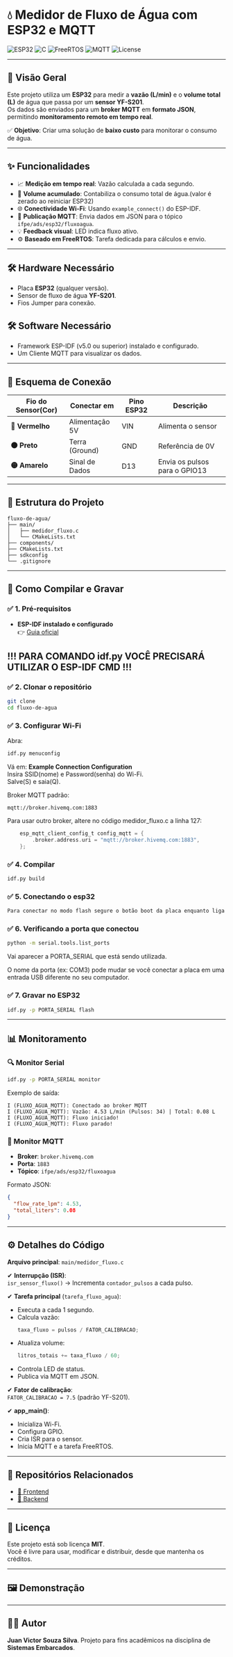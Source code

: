 # 💧 Medidor de Fluxo de Água com ESP32 e MQTT

![ESP32](https://img.shields.io/badge/ESP32-Framework-00979D?logo=espressif&logoColor=white)
![C](https://img.shields.io/badge/Language-C-blue)
![FreeRTOS](https://img.shields.io/badge/RTOS-FreeRTOS-green)
![MQTT](https://img.shields.io/badge/MQTT-Enabled-purple)
![License](https://img.shields.io/badge/License-MIT-yellow)

---

## 📜 Visão Geral

Este projeto utiliza um **ESP32** para medir a **vazão (L/min)** e o **volume total (L)** de água que passa por um **sensor YF-S201**.  
Os dados são enviados para um **broker MQTT** em **formato JSON**, permitindo **monitoramento remoto em tempo real**.

✅ **Objetivo**: Criar uma solução de **baixo custo** para monitorar o consumo de água.

---

## ✨ Funcionalidades

- 📈 **Medição em tempo real**: Vazão calculada a cada segundo.
- 🔢 **Volume acumulado**: Contabiliza o consumo total de água.(valor é zerado ao reiniciar ESP32)
- 🌐 **Conectividade Wi-Fi**: Usando `example_connect()` do ESP-IDF.
- 📡 **Publicação MQTT**: Envia dados em JSON para o tópico `ifpe/ads/esp32/fluxoagua`.
- 💡 **Feedback visual**: LED indica fluxo ativo.
- ⚙️ **Baseado em FreeRTOS**: Tarefa dedicada para cálculos e envio.

---

## 🛠️ Hardware Necessário

- Placa **ESP32** (qualquer versão).
- Sensor de fluxo de água **YF-S201**.
- Fios Jumper para conexão.

## 🛠️ Software Necessário

- Framework ESP-IDF (v5.0 ou superior) instalado e configurado.
- Um Cliente MQTT para visualizar os dados.

---

## 🔌 Esquema de Conexão

| Fio do Sensor(Cor) | Conectar em    | Pino ESP32 | Descrição                     |
| ------------------ | -------------- | ---------- | ----------------------------- |
| **🔴 Vermelho**    | Alimentação 5V | VIN        | Alimenta o sensor             |
| **⚫ Preto**       | Terra (Ground) | GND        | Referência de 0V              |
| **🟡 Amarelo**     | Sinal de Dados | D13        | Envia os pulsos para o GPIO13 |

---

## 📂 Estrutura do Projeto

```
fluxo-de-agua/
├── main/
│   ├── medidor_fluxo.c
│   └── CMakeLists.txt
├── components/
├── CMakeLists.txt
├── sdkconfig
└── .gitignore
```

---

## 🚀 Como Compilar e Gravar

### ✅ 1. Pré-requisitos

- **ESP-IDF instalado e configurado**  
  👉 [Guia oficial](https://docs.espressif.com/projects/esp-idf/en/latest/esp32/get-started/)

## !!! PARA COMANDO idf.py VOCÊ PRECISARÁ UTILIZAR O ESP-IDF CMD !!!
### ✅ 2. Clonar o repositório

```bash
git clone
cd fluxo-de-agua
```

### ✅ 3. Configurar Wi-Fi

Abra:

```bash
idf.py menuconfig
```

Vá em: **Example Connection Configuration**  
Insira SSID(nome) e Password(senha) do Wi-Fi.  
Salve(S) e saia(Q).

Broker MQTT padrão:

```
mqtt://broker.hivemq.com:1883
```

Para usar outro broker, altere no código medidor_fluxo.c a linha 127:

```c
    esp_mqtt_client_config_t config_mqtt = {
        .broker.address.uri = "mqtt://broker.hivemq.com:1883",
    };
```

### ✅ 4. Compilar

```bash
idf.py build
```

### ✅ 5. Conectando o esp32

```bash
Para conectar no modo flash segure o botão boot da placa enquanto liga ela
```

### ✅ 6. Verificando a porta que conectou

```bash
python -m serial.tools.list_ports
```

Vai aparecer a PORTA_SERIAL que está sendo utilizada.

O nome da porta (ex: COM3) pode mudar se você conectar a placa em uma entrada USB diferente no seu computador.

### ✅ 7. Gravar no ESP32

```bash
idf.py -p PORTA_SERIAL flash
```

---

## 📊 Monitoramento

### 🔍 Monitor Serial

```bash
idf.py -p PORTA_SERIAL monitor
```

Exemplo de saída:

```
I (FLUXO_AGUA_MQTT): Conectado ao broker MQTT
I (FLUXO_AGUA_MQTT): Vazão: 4.53 L/min (Pulsos: 34) | Total: 0.08 L
I (FLUXO_AGUA_MQTT): Fluxo iniciado!
I (FLUXO_AGUA_MQTT): Fluxo parado!
```

### 📡 Monitor MQTT

- **Broker**: `broker.hivemq.com`
- **Porta**: `1883`
- **Tópico**: `ifpe/ads/esp32/fluxoagua`

Formato JSON:

```json
{
  "flow_rate_lpm": 4.53,
  "total_liters": 0.08
}
```

---

## ⚙️ Detalhes do Código

**Arquivo principal**: `main/medidor_fluxo.c`

✔ **Interrupção (ISR)**:  
`isr_sensor_fluxo()` → Incrementa `contador_pulsos` a cada pulso.

✔ **Tarefa principal** (`tarefa_fluxo_agua`):

- Executa a cada 1 segundo.
- Calcula vazão:
  ```c
  taxa_fluxo = pulsos / FATOR_CALIBRACAO;
  ```
- Atualiza volume:
  ```c
  litros_totais += taxa_fluxo / 60;
  ```
- Controla LED de status.
- Publica via MQTT em JSON.

✔ **Fator de calibração**:  
`FATOR_CALIBRACAO = 7.5` (padrão YF-S201).

✔ **app_main()**:

- Inicializa Wi-Fi.
- Configura GPIO.
- Cria ISR para o sensor.
- Inicia MQTT e a tarefa FreeRTOS.

---


## 🔗 Repositórios Relacionados

- [📂 Frontend](https://github.com/JuanVictorss/Fluxo-de-agua-Frontend)
- [📂 Backend](https://github.com/JuanVictorss/Fluxo-de-agua-Backend)

---
## 📜 Licença

Este projeto está sob licença **MIT**.  
Você é livre para usar, modificar e distribuir, desde que mantenha os créditos.

---

## 🖼️ Demonstração

---

## 👨‍💻 Autor

**Juan Victor Souza Silva**.
Projeto para fins acadêmicos na disciplina de **Sistemas Embarcados**.
